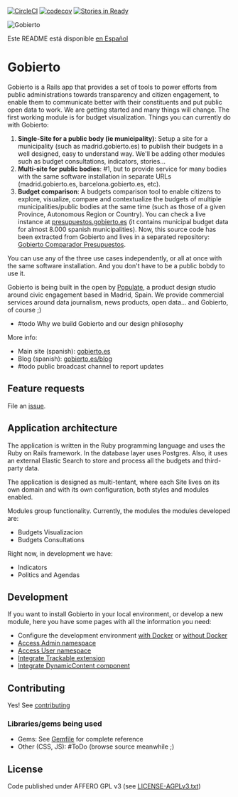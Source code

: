 [![CircleCI](https://circleci.com/gh/PopulateTools/gobierto-dev.svg?style=svg)](https://circleci.com/gh/PopulateTools/gobierto-dev)
[![codecov](https://codecov.io/gh/PopulateTools/gobierto/branch/master/graph/badge.svg)](https://codecov.io/gh/PopulateTools/gobierto)
[![Stories in Ready](https://badge.waffle.io/PopulateTools/gobierto-dev.svg?label=ready&title=Ready)](http://waffle.io/PopulateTools/gobierto-dev)

![Gobierto](https://gobierto.es/assets/logo_gobierto.png)

Este README está disponible [en Español](README.md)

# Gobierto

Gobierto is a Rails app that provides a set of tools to power efforts from public administrations towards transparency and citizen engagement, to enable them to communicate better with their constituents and put public open data to work. We are getting started and many things will change. The first working module is for budget visualization. Things you can currently do with Gobierto:

1. **Single-Site for a public body (ie municipality)**: Setup a site for a municipality (such as madrid.gobierto.es) to publish their budgets in a well designed, easy to understand way. We'll be adding other modules such as budget consultations, indicators, stories...
2. **Multi-site for public bodies**: #1, but to provide service for many bodies with the same software installation in separate URLs (madrid.gobierto.es, barcelona.gobierto.es, etc).
3. **Budget comparison**: A budgets comparison tool to enable citizens to explore, visualize, compare and contextualize the budgets of multiple municipalities/public bodies at the same time (such as those of a given Province, Autonomous Region or Country). You can check a live instance at [presupuestos.gobierto.es](http://presupuestos.gobierto.es) (it contains municipal budget data for almost 8.000 spanish municipalities). Now, this source code has been extracted from Gobierto and lives in a separated repository: [Gobierto Comparador Presupuestos](https://github.com/PopulateTools/gobierto-comparador-presupuestos).


You can use any of the three use cases independently, or all at once with the same software installation. And you don't have to be a public bobdy to use it.

Gobierto is being built in the open by [Populate](http://populate.tools), a product design studio around civic engagement based in Madrid, Spain. We provide commercial services around data journalism, news products, open data... and Gobierto, of course ;)

* #todo Why we build Gobierto and our design philosophy

More info:

* Main site (spanish): [gobierto.es](http://gobierto.es)
* Blog (spanish): [gobierto.es/blog](http://gobierto.es/blog)
* #todo public broadcast channel to report updates

## Feature requests

File an [issue](https://github.com/PopulateTools/gobierto/issues).

## Application architecture

The application is written in the Ruby programming language and uses the Ruby on Rails framework. In the database layer uses Postgres. Also, it uses an external Elastic Search to store and process all the budgets and third-party data.

The application is designed as multi-tentant, where each Site lives on its own domain and with its own configuration, both styles and modules enabled.

Modules group functionality. Currently, the modules the modules developed are:

- Budgets Visualizacion
- Budgets Consultations

Right now, in development we have:

- Indicators
- Politics and Agendas

## Development

If you want to install Gobierto in your local environment, or develop a new module, here you have some pages with all the information you need:

- Configure the development environment [with Docker](docs/development-environment-docker.md) or [without Docker](docs/development-environment.md)
- [Access Admin namespace](docs/admin-namespace.md)
- [Access User namespace](docs/user-namespace.md)
- [Integrate Trackable extension](docs/trackable-extension.md)
- [Integrate DynamicContent component](docs/dynamic-content-component.md)

## Contributing

Yes! See [contributing](https://github.com/PopulateTools/gobierto/blob/master/CONTRIBUTING_EN.md)

### Libraries/gems being used

* Gems: See [Gemfile](https://github.com/PopulateTools/gobierto/blob/master/Gemfile) for complete reference
* Other (CSS, JS): #ToDo (browse source meanwhile ;)

## License

Code published under AFFERO GPL v3 (see [LICENSE-AGPLv3.txt](https://github.com/PopulateTools/gobierto/blob/master/LICENSE-AGPLv3.txt))
